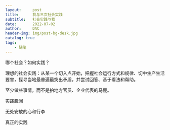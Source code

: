 ```yaml
---
layout:     post
title:      我与三次社会实践
subtitle:   社会实践与我
date:       2022-07-02
author:     DAC
header-img: img/post-bg-desk.jpg
catalog: true
tags:
    - 随笔
---
```


哪个社会？如何实践？

理想的社会实践：从某一个切入点开始，把握社会运行方式和规律、切中生产生活要害，探寻当地最普遍最突出矛盾，并尝试回答、基于看法和帮助。

至少做些事情，而不是拍地方官员、企业代表的马屁。



实践趣闻

无处安放的心和行李

真正的实践
